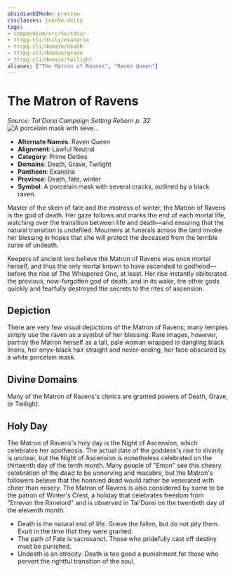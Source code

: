 ```yaml
---
obsidianUIMode: preview
cssclasses: json5e-deity
tags:
- compendium/src/5e/tdcsr
- ttrpg-cli/deity/exandria
- ttrpg-cli/domain/death
- ttrpg-cli/domain/grave
- ttrpg-cli/domain/twilight
aliases: ["The Matron of Ravens", "Raven Queen"]
---
```

# The Matron of Ravens
*Source: Tal'Dorei Campaign Setting Reborn p. 32* 
![A porcelain mask with seve...](/3-Mechanics/CLI/deities/img/tdcsr-matronofravens.webp#symbol "A porcelain mask with several cracks, outlined by a black raven.")

- **Alternate Names**: Raven Queen
- **Alignment**: Lawful Neutral
- **Category**: Prime Deities
- **Domains**: Death, Grave, Twilight
- **Pantheon**: Exandria
- **Province**: Death, fate, winter
- **Symbol**: A porcelain mask with several cracks, outlined by a black raven.

Master of the skein of fate and the mistress of winter, the Matron of Ravens is the god of death. Her gaze follows and marks the end of each mortal life, watching over the transition between life and death—and ensuring that the natural transition is undefiled. Mourners at funerals across the land invoke her blessing in hopes that she will protect the deceased from the terrible curse of undeath.

Keepers of ancient lore believe the Matron of Ravens was once mortal herself, and thus the only mortal known to have ascended to godhood—before the rise of The Whispered One, at least. Her rise instantly obliterated the previous, now-forgotten god of death, and in its wake, the other gods quickly and fearfully destroyed the secrets to the rites of ascension.

## Depiction

There are very few visual depictions of the Matron of Ravens; many temples simply use the raven as a symbol of her blessing. Rare images, however, portray the Matron herself as a tall, pale woman wrapped in dangling black linens, her onyx-black hair straight and never-ending, her face obscured by a white porcelain mask.

## Divine Domains

Many of the Matron of Ravens's clerics are granted powers of Death, Grave, or Twilight.

## Holy Day

The Matron of Ravens's holy day is the Night of Ascension, which celebrates her apotheosis. The actual date of the goddess's rise to divinity is unclear, but the Night of Ascension is nonetheless celebrated on the thirteenth day of the tenth month. Many people of "Emon" see this cheery celebration of the dead to be unnerving and macabre, but the Matron's followers believe that the honored dead would rather be venerated with cheer than misery. The Matron of Ravens is also considered by some to be the patron of Winter's Crest, a holiday that celebrates freedom from "Errevon the Rimelord" and is observed in Tal'Dorei on the twentieth day of the eleventh month.

- Death is the natural end of life. Grieve the fallen, but do not pity them. Exult in the time that they were granted.  
- The path of Fate is sacrosanct. Those who pridefully cast off destiny must be punished.  
- Undeath is an atrocity. Death is too good a punishment for those who pervert the rightful transition of the soul.